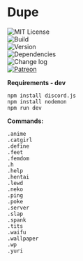 # Dupe  
  
![MIT License](https://moyshik7.github.io/dis/license.svg)  
![Build](https://moyshik7.github.io/dis/build.svg)  
![Version](https://moyshik7.github.io/dis/version.svg)  
![Dependencies](https://moyshik7.github.io/dis/dependency.svg)  
![Change log](https://moyshik7.github.io/dis/changelog.svg)  
[![Patreon](https://moyshik7.github.io/dis/patreon.svg)](https://www.patreon.com/plubin)  
  
  
  
**Requirements - dev**  
```
npm install discord.js
npm install nodemon
npm run dev
```
**Commands:**  
  
`.anime`  
`.catgirl`  
`.define`  
`.feet`  
`.femdom`  
`.h`  
`.help`  
`.hentai`  
`.lewd`  
`.neko`  
`.ping`  
`.poke`  
`.server`  
`.slap`  
`.spank`  
`.tits`  
`.waifu`  
`.wallpaper`  
`.wp`  
`.yuri`  